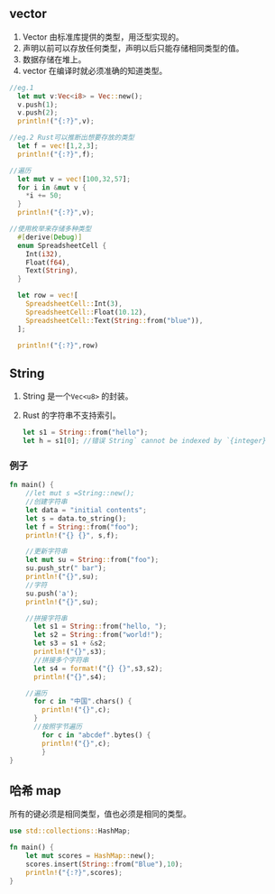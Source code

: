 ## vector

1. Vector 由标准库提供的类型，用泛型实现的。
2. 声明以前可以存放任何类型，声明以后只能存储相同类型的值。
3. 数据存储在堆上。
4. vector 在编译时就必须准确的知道类型。

```rust
//eg.1
  let mut v:Vec<i8> = Vec::new();
  v.push(1);
  v.push(2);
  println!("{:?}",v);

//eg.2 Rust可以推断出想要存放的类型
  let f = vec![1,2,3];
  println!("{:?}",f);

//遍历
  let mut v = vec![100,32,57];
  for i in &mut v {
    *i += 50;
  }
  println!("{:?}",v);

//使用枚举来存储多种类型
  #[derive(Debug)]
  enum SpreadsheetCell {
    Int(i32),
    Float(f64),
    Text(String),
  }

  let row = vec![
    SpreadsheetCell::Int(3),
    SpreadsheetCell::Float(10.12),
    SpreadsheetCell::Text(String::from("blue")),
  ];

  println!("{:?}",row)
```

## String

1. String 是一个`Vec<u8>` 的封装。

2. Rust 的字符串不支持索引。

   ```rust
   let s1 = String::from("hello");
   let h = s1[0]; //错误 String` cannot be indexed by `{integer}
   ```

### 例子

```rust
fn main() {
    //let mut s =String::new();
    //创建字符串
    let data = "initial contents";
    let s = data.to_string();
    let f = String::from("foo");
    println!("{} {}", s,f);

    //更新字符串
    let mut su = String::from("foo");
    su.push_str(" bar");
    println!("{}",su);
    //字符
    su.push('a');
    println!("{}",su);

    //拼接字符串
      let s1 = String::from("hello, ");
      let s2 = String::from("world!");
      let s3 = s1 + &s2;
      println!("{}",s3);
      //拼接多个字符串
      let s4 = format!("{} {}",s3,s2);
      println!("{}",s4);

    //遍历
      for c in "中国".chars() {
        println!("{}",c);
      }
      //按照字节遍历
  		for c in "abcdef".bytes() {
        println!("{}",c);
    	}
}
```

## 哈希 map

所有的键必须是相同类型，值也必须是相同的类型。

```rust
use std::collections::HashMap;

fn main() {
    let mut scores = HashMap::new();
    scores.insert(String::from("Blue"),10);
    println!("{:?}",scores);
}
```

